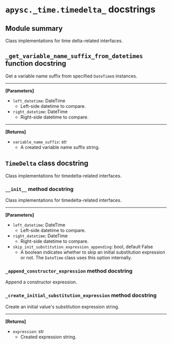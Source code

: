 # `apysc._time.timedelta_` docstrings

## Module summary

Class implementations for time delta-related interfaces.

## `_get_variable_name_suffix_from_datetimes` function docstring

Get a variable name suffix from specified `DateTime`s instances.<hr>

**[Parameters]**

- `left_datetime`: DateTime
  - Left-side datetime to compare.
- `right_datetime`: DateTime
  - Right-side datetime to compare.

<hr>

**[Returns]**

- `variable_name_suffix`: str
  - A created variable name suffix string.

## `TimeDelta` class docstring

Class implementations for timedelta-related interfaces.

### `__init__` method docstring

Class implementations for timedelta-related interfaces.<hr>

**[Parameters]**

- `left_datetime`: DateTime
  - Left-side datetime to compare.
- `right_datetime`: DateTime
  - Right-side datetime to compare.
- `skip_init_substitution_expression_appending`: bool, default False
  - A boolean indicates whether to skip an initial substitution expression or not. The `DateTime` class uses this option internally.

### `_append_constructor_expression` method docstring

Append a constructor expression.

### `_create_initial_substitution_expression` method docstring

Create an initial value's substitution expression string.<hr>

**[Returns]**

- `expression`: str
  - Created expression string.